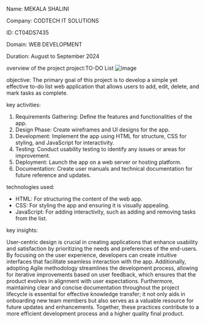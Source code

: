 Name: MEKALA SHALINI

Company: CODTECH IT SOLUTIONS

ID: CT04DS7435

Domain: WEB DEVELOPMENT

Duration: August to September 2024

overview of the project project:TO-DO List
![image](https://github.com/user-attachments/assets/39c8df99-ff84-47aa-9da5-866f809e33be)

objective:
The primary goal of this project is to develop a simple yet effective to-do list web application that allows users to add, edit, delete, and mark tasks as complete. 

key activities:
1. Requirements Gathering: Define the features and functionalities of the app.
2. Design Phase: Create wireframes and UI designs for the app.
3. Development: Implement the app using HTML for structure, CSS for styling, and JavaScript for interactivity.
4. Testing: Conduct usability testing to identify any issues or areas for improvement.
5. Deployment: Launch the app on a web server or hosting platform.
6. Documentation: Create user manuals and technical documentation for future reference and updates.
   
technologies used:
* HTML: For structuring the content of the web app.
* CSS: For styling the app and ensuring it is visually appealing.
* JavaScript: For adding interactivity, such as adding and removing tasks from the list.

key insights:

User-centric design is crucial in creating applications that enhance usability and satisfaction by prioritizing the needs and preferences of the end-users. By focusing on the user experience, developers can create intuitive interfaces that facilitate seamless interaction with the app. Additionally, adopting Agile methodology streamlines the development process, allowing for iterative improvements based on user feedback, which ensures that the product evolves in alignment with user expectations. Furthermore, maintaining clear and concise documentation throughout the project lifecycle is essential for effective knowledge transfer; it not only aids in onboarding new team members but also serves as a valuable resource for future updates and enhancements. Together, these practices contribute to a more efficient development process and a higher quality final product.

